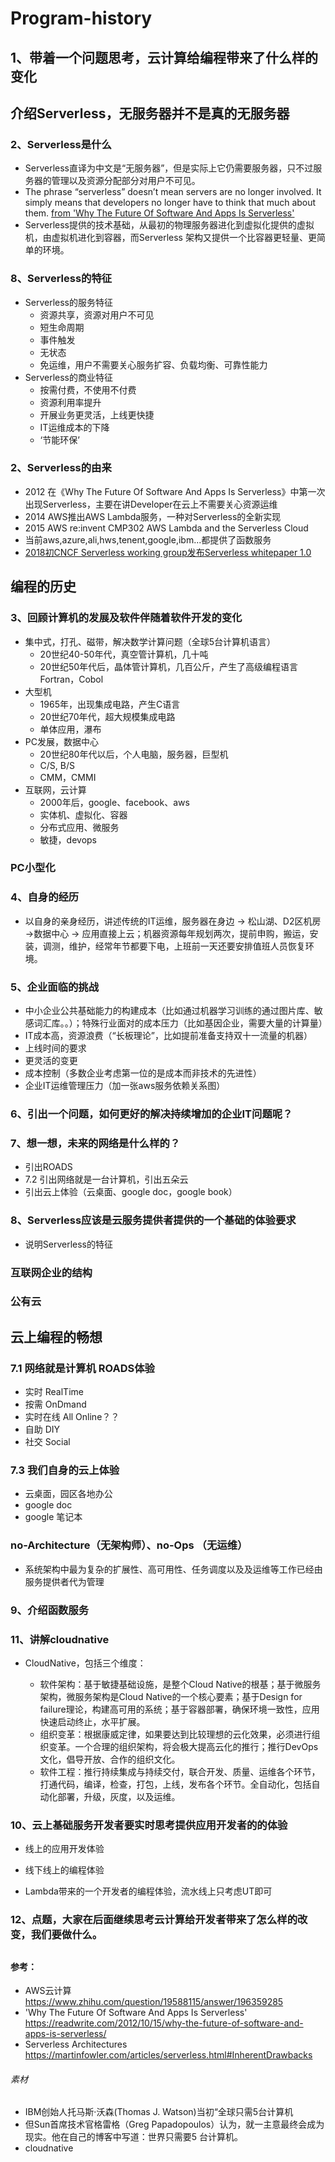 # Program-history

## 1、带着一个问题思考，云计算给编程带来了什么样的变化

## 介绍Serverless，无服务器并不是真的无服务器

   ### 2、Serverless是什么
   * Serverless直译为中文是“无服务器”，但是实际上它仍需要服务器，只不过服务器的管理以及资源分配部分对用户不可见。
   * The phrase “serverless” doesn’t mean servers are no longer involved. It simply means that developers no longer have to think that much about them. [from 'Why The Future Of Software And Apps Is Serverless'](https://readwrite.com/2012/10/15/why-the-future-of-software-and-apps-is-serverless/)
   * Serverless提供的技术基础，从最初的物理服务器进化到虚拟化提供的虚拟机，由虚拟机进化到容器，而Serverless 架构又提供一个比容器更轻量、更简单的环境。
   ### 8、Serverless的特征
   * Serverless的服务特征
     * 资源共享，资源对用户不可见
     * 短生命周期
     * 事件触发
     * 无状态
     * 免运维，用户不需要关心服务扩容、负载均衡、可靠性能力
   * Serverless的商业特征
     * 按需付费，不使用不付费
     * 资源利用率提升
     * 开展业务更灵活，上线更快捷
     * IT运维成本的下降
     * ‘节能环保’
   ### 2、Serverless的由来
   * 2012 在《Why The Future Of Software And Apps Is Serverless》中第一次出现Serverless，主要在讲Developer在云上不需要关心资源运维
   * 2014 AWS推出AWS Lambda服务，一种对Serverless的全新实现
   * 2015 AWS re:invent CMP302 AWS Lambda and the Serverless Cloud
   * 当前aws,azure,ali,hws,tenent,google,ibm...都提供了函数服务
   * [2018初CNCF Serverless working group发布Serverless whitepaper 1.0](https://github.com/cncf/wg-serverless/tree/master/whitepaper)
   
   

## 编程的历史

  ### 3、回顾计算机的发展及软件伴随着软件开发的变化
  * 集中式，打孔、磁带，解决数学计算问题（全球5台计算机语言）
    * 20世纪40-50年代，真空管计算机，几十吨
    * 20世纪50年代后，晶体管计算机，几百公斤，产生了高级编程语言Fortran，Cobol
  * 大型机
    * 1965年，出现集成电路，产生C语言
    * 20世纪70年代，超大规模集成电路
    * 单体应用，瀑布
  * PC发展，数据中心  
    * 20世纪80年代以后，个人电脑，服务器，巨型机
    * C/S, B/S
    * CMM，CMMI
  * 互联网，云计算
    * 2000年后，google、facebook、aws
    * 实体机、虚拟化、容器
    * 分布式应用、微服务
    * 敏捷，devops
 
  ### PC小型化

  ### 4、自身的经历
  * 以自身的亲身经历，讲述传统的IT运维，服务器在身边 -> 松山湖、D2区机房 ->数据中心 -> 应用直接上云；机器资源每年规划两次，提前申购，搬运，安装，调测，维护，经常年节都要下电，上班前一天还要安排值班人员恢复环境。

  ### 5、企业面临的挑战
  * 中小企业公共基础能力的构建成本（比如通过机器学习训练的通过图片库、敏感词汇库。。）；特殊行业面对的成本压力（比如基因企业，需要大量的计算量）
  * IT成本高，资源浪费（“长板理论”，比如提前准备支持双十一流量的机器）
  * 上线时间的要求
  * 更灵活的变更
  * 成本控制（多数企业考虑第一位的是成本而非技术的先进性）
  * 企业IT运维管理压力（加一张aws服务依赖关系图）
  
  ### 6、引出一个问题，如何更好的解决持续增加的企业IT问题呢？
  
  ### 7、想一想，未来的网络是什么样的？
  * 引出ROADS
  * 7.2 引出网络就是一台计算机，引出五朵云
  * 引出云上体验（云桌面、google doc，google book）
  
  ### 8、Serverless应该是云服务提供者提供的一个基础的体验要求
  * 说明Serverless的特征
  
  ### 互联网企业的结构
  
  ### 公有云
  
## 云上编程的畅想
  ### 7.1 网络就是计算机 ROADS体验
  * 实时 RealTime
  * 按需 OnDmand 
  * 实时在线 All Online？？
  * 自助 DIY
  * 社交 Social
  
  ### 7.3 我们自身的云上体验
  * 云桌面，园区各地办公
  * google doc
  * google 笔记本
  
  ### no-Architecture（无架构师）、no-Ops （无运维）
  * 系统架构中最为复杂的扩展性、高可用性、任务调度以及及运维等工作已经由服务提供者代为管理
  
  ### 9、介绍函数服务
  
  ### 11、讲解cloudnative
  * CloudNative，包括三个维度：

    * 软件架构：基于敏捷基础设施，是整个Cloud Native的根基；基于微服务架构，微服务架构是Cloud Native的一个核心要素；基于Design for failure理论，构建高可用的系统；基于容器部署，确保环境一致性，应用快速启动终止，水平扩展。
    * 组织变革：根据康威定律，如果要达到比较理想的云化效果，必须进行组织变革。一个合理的组织架构，将会极大提高云化的推行；推行DevOps文化，倡导开放、合作的组织文化。
    * 软件工程：推行持续集成与持续交付，联合开发、质量、运维各个环节，打通代码，编译，检查，打包，上线，发布各个环节。全自动化，包括自动化部署，升级，灰度，以及运维。
  
  ### 10、云上基础服务开发者要实时思考提供应用开发者的的体验

  * 线上的应用开发体验
  
  * 线下线上的编程体验
  
  * Lambda带来的一个开发者的编程体验，流水线上只考虑UT即可
  
  ### 12、点题，大家在后面继续思考云计算给开发者带来了怎么样的改变，我们要做什么。
  
## 

#### 参考：
* AWS云计算 https://www.zhihu.com/question/19588115/answer/196359285
* 'Why The Future Of Software And Apps Is Serverless'  https://readwrite.com/2012/10/15/why-the-future-of-software-and-apps-is-serverless/
* Serverless Architectures https://martinfowler.com/articles/serverless.html#InherentDrawbacks

###### 素材
* IBM创始人托马斯·沃森(Thomas J. Watson)当初“全球只需5台计算机
* 但Sun首席技术官格雷格（Greg Papadopoulos）认为，就一主意最终会成为现实。他在自己的博客中写道：世界只需要5 台计算机。
* cloudnative
